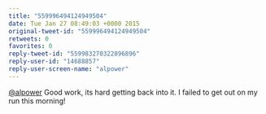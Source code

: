 ```yaml
---
title: "559996494124949504"
date: Tue Jan 27 08:49:03 +0000 2015
original-tweet-id: "559996494124949504"
retweets: 0
favorites: 0
reply-tweet-id: "559983270322896896"
reply-user-id: "14688857"
reply-user-screen-name: "alpower"
---
```

<a href="https://twitter.com/alpower">@alpower</a> Good work, its hard getting back into it. I failed to get out on my run this morning!
